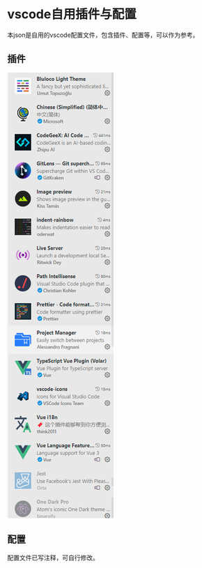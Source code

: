 # vscode自用插件与配置 #

本json是自用的vscode配置文件，包含插件、配置等，可以作为参考。
## 插件 ##
![Alt text](image.png)
## 配置 ##
配置文件已写注释，可自行修改。